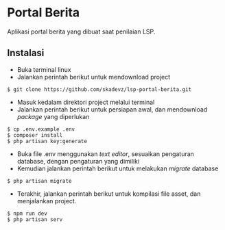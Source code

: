 # Portal Berita
Aplikasi portal berita yang dibuat saat penilaian LSP.

## Instalasi
* Buka terminal linux
* Jalankan perintah berikut untuk mendownload project
```
$ git clone https://github.com/skadevz/lsp-portal-berita.git
```
* Masuk kedalam direktori project melalui terminal
* Jalankan perintah berikut untuk persiapan awal, dan mendownload _package_ yang diperlukan
```
$ cp .env.example .env
$ composer install
$ php artisan key:generate
```
* Buka file .env menggunakan _text editor_, sesuaikan pengaturan database, dengan pengaturan yang dimiliki
* Kemudian jalankan perintah berikut untuk melakukan _migrate_ database
```
$ php artisan migrate
```
* Terakhir, jalankan perintah berikut untuk kompilasi file asset, dan menjalankan project.
```
$ npm run dev
$ php artisan serv
```
